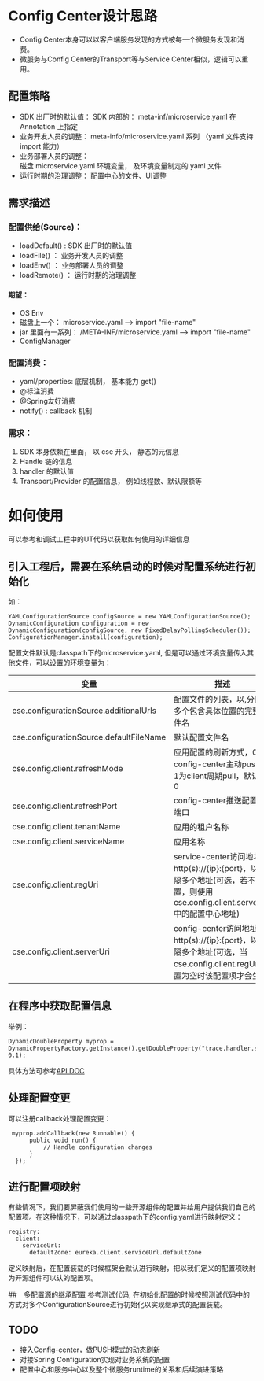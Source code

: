 # Config Center设计思路
* Config Center本身可以以客户端服务发现的方式被每一个微服务发现和消费。
* 微服务与Config Center的Transport等与Service Center相似，逻辑可以重用。


## 配置策略
* SDK 出厂时的默认值： SDK 内部的： meta-inf/microservice.yaml  在 Annotation 上指定
* 业务开发人员的调整： meta-info/microservice.yaml 系列  （yaml 文件支持 import 能力）
* 业务部署人员的调整：<br>
 磁盘 microservice.yaml
环境变量， 及环境变量制定的 yaml 文件
* 运行时期的治理调整：   配置中心的文件、UI调整

## 需求描述
### 配置供给(Source)：
 * loadDefault()      :    SDK 出厂时的默认值
 * loadFile()           ： 业务开发人员的调整
 * loadEnv()           ： 业务部署人员的调整
 * loadRemote()     ： 运行时期的治理调整
#### 期望：
 * OS  Env
 * 磁盘上一个： microservice.yaml -->   import "file-name"
 * jar 里面有一系列： /META-INF/microservice.yaml --> import "file-name"
 * ConfigManager

### 配置消费：
* yaml/properties: 底层机制， 基本能力 get()
* @标注消费
* @Spring友好消费
* notify()   : callback 机制


### 需求：
1. SDK 本身依赖在里面， 以 cse 开头， 静态的元信息
2. Handle 链的信息
3. handler 的默认值
4. Transport/Provider 的配置信息， 例如线程数、默认限额等



# 如何使用
可以参考和调试工程中的UT代码以获取如何使用的详细信息

## 引入工程后，需要在系统启动的时候对配置系统进行初始化
如：

    YAMLConfigurationSource configSource = new YAMLConfigurationSource();
    DynamicConfiguration configuration = new DynamicConfiguration(configSource, new FixedDelayPollingScheduler());
    ConfigurationManager.install(configuration);

配置文件默认是classpath下的microservice.yaml, 但是可以通过环境变量传入其他文件，可以设置的环境变量为：

|变量|描述|
|---|---|
|cse.configurationSource.additionalUrls|配置文件的列表，以,分隔的多个包含具体位置的完整文件名|
|cse.configurationSource.defaultFileName|默认配置文件名|
|cse.config.client.refreshMode|应用配置的刷新方式，0为config-center主动push，1为client周期pull，默认为0|
|cse.config.client.refreshPort|config-center推送配置的端口|
|cse.config.client.tenantName|应用的租户名称|
|cse.config.client.serviceName|应用名称|
|cse.config.client.regUri|service-center访问地址，http(s)://{ip}:{port}，以,分隔多个地址(可选，若不配置，则使用cse.config.client.serverUri中的配置中心地址)|
|cse.config.client.serverUri|config-center访问地址，http(s)://{ip}:{port}，以,分隔多个地址(可选，当cse.config.client.regUri配置为空时该配置项才会生效)|

## 在程序中获取配置信息

举例：

    DynamicDoubleProperty myprop = DynamicPropertyFactory.getInstance().getDoubleProperty("trace.handler.sampler.percent", 0.1);

具体方法可参考[API DOC](https://netflix.github.io/archaius/archaius-core-javadoc/com/netflix/config/DynamicPropertyFactory.html)

## 处理配置变更
可以注册callback处理配置变更：

	 myprop.addCallback(new Runnable() {
	      public void run() {
	          // Handle configuration changes
	      }
	  });

## 进行配置项映射
有些情况下，我们要屏蔽我们使用的一些开源组件的配置并给用户提供我们自己的配置项。在这种情况下，可以通过classpath下的config.yaml进行映射定义：

	registry:
	  client:
	    serviceUrl:
	      defaultZone: eureka.client.serviceUrl.defaultZone

定义映射后，在配置装载的时候框架会默认进行映射，把以我们定义的配置项映射为开源组件可以认的配置项。

##　多配置源的继承配置
参考[测试代码](http://code.huawei.com/CSE-Incubator/cse-config/blob/master/archaius-yaml/src/test/java/com/huawei/paas/config/archaius/sources/YAMLConfigurationSourceTest.java#L46), 在初始化配置的时候按照测试代码中的方式对多个ConfigurationSource进行初始化以实现继承式的配置装载。

## TODO
* 接入Config-center，做PUSH模式的动态刷新
* 对接Spring Configuration实现对业务系统的配置
*  配置中心和服务中心以及整个微服务runtime的关系和后续演进策略